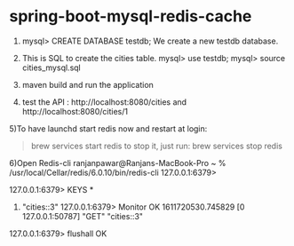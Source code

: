 # spring-boot-mysql-redis-cache
1) mysql> CREATE DATABASE testdb;
   We create a new testdb database.
2) This is SQL to create the cities table.
mysql> use testdb;
mysql> source cities_mysql.sql

3) maven build and run the application
   
4) test the API : http://localhost:8080/cities and http://localhost:8080/cities/1

5)To have launchd start redis now and restart at login:
>brew services start redis
to stop it, just run:
>brew services stop redis


6)Open Redis-cli
ranjanpawar@Ranjans-MacBook-Pro ~ % /usr/local/Cellar/redis/6.0.10/bin/redis-cli
127.0.0.1:6379>

127.0.0.1:6379> KEYS *
1) "cities::3"
   127.0.0.1:6379> Monitor
   OK
   1611720530.745829 [0 127.0.0.1:50787] "GET" "cities::3"

127.0.0.1:6379> flushall
OK
 

